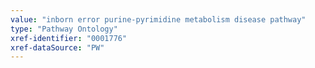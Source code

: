 ```yaml
---
value: "inborn error purine-pyrimidine metabolism disease pathway"
type: "Pathway Ontology"
xref-identifier: "0001776"
xref-dataSource: "PW"
---
```

